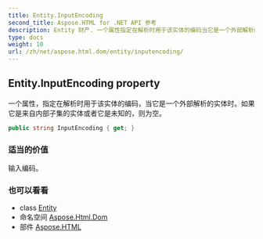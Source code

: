 ```yaml
---
title: Entity.InputEncoding
second_title: Aspose.HTML for .NET API 参考
description: Entity 财产. 一个属性指定在解析时用于该实体的编码当它是一个外部解析的实体时如果它是来自内部子集的实体或者它是未知的则为空
type: docs
weight: 10
url: /zh/net/aspose.html.dom/entity/inputencoding/
---
```

## Entity.InputEncoding property

一个属性，指定在解析时用于该实体的编码，当它是一个外部解析的实体时。如果它是来自内部子集的实体或者它是未知的，则为空。

```csharp
public string InputEncoding { get; }
```

### 适当的价值

输入编码。

### 也可以看看

* class [Entity](../)
* 命名空间 [Aspose.Html.Dom](../../entity/)
* 部件 [Aspose.HTML](../../../)


